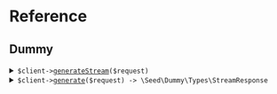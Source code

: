 # Reference
## Dummy
<details><summary><code>$client-><a href="/Seed/Dummy/DummyClient.php">generateStream</a>($request)</code></summary>
<dl>
<dd>

#### 🔌 Usage

<dl>
<dd>

<dl>
<dd>

```php
$client->dummy->generateStream(
    $request,
);
```
</dd>
</dl>
</dd>
</dl>

#### ⚙️ Parameters

<dl>
<dd>

<dl>
<dd>

**$request:** `\Seed\Dummy\Requests\GenerateStreamRequest` 
    
</dd>
</dl>
</dd>
</dl>


</dd>
</dl>
</details>

<details><summary><code>$client-><a href="/Seed/Dummy/DummyClient.php">generate</a>($request) -> \Seed\Dummy\Types\StreamResponse</code></summary>
<dl>
<dd>

#### 🔌 Usage

<dl>
<dd>

<dl>
<dd>

```php
$client->dummy->generate(
    $request,
);
```
</dd>
</dl>
</dd>
</dl>

#### ⚙️ Parameters

<dl>
<dd>

<dl>
<dd>

**$request:** `\Seed\Dummy\Requests\Generateequest` 
    
</dd>
</dl>
</dd>
</dl>


</dd>
</dl>
</details>
